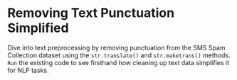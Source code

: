 # Removing Text Punctuation Simplified

Dive into text preprocessing by removing punctuation from the SMS Spam Collection dataset using the `str.translate()` and `str.maketrans()` methods. `Run` the existing code to see firsthand how cleaning up text data simplifies it for NLP tasks.